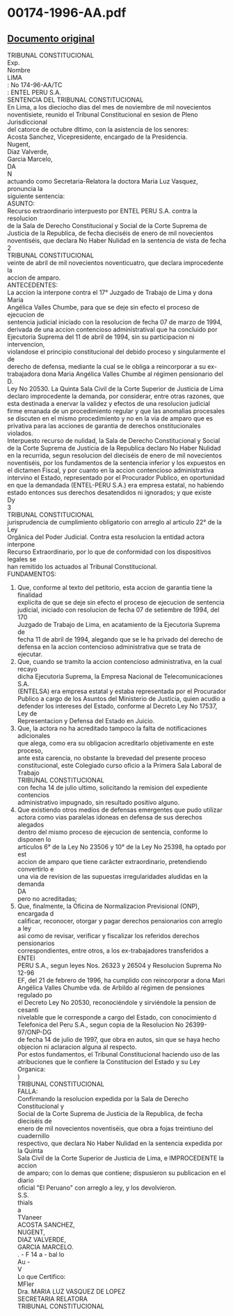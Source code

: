 
00174-1996-AA.pdf
=================
  
[Documento original](https://tc.gob.pe/jurisprudencia/1997/00174-1996-AA.pdf)  
---  
TRIBUNAL CONSTITUCIONAL  
Exp.  
Nombre  
LIMA  
: No 174-96-AA/TC  
: ENTEL PERU S.A.  
SENTENCIA DEL TRIBUNAL CONSTITUCIONAL  
En Lima, a los dieciocho dias del mes de noviembre de mil novecientos  
noventisiete, reunido el Tribunal Constitucional en sesion de Pleno Jurisdiccional  
del catorce de octubre dltimo, con la asistencia de los senores:  
Acosta Sanchez, Vicepresidente, encargado de la Presidencia.  
Nugent,  
Diaz Valverde,  
Garcia Marcelo,  
DA  
N  
actuando como Secretaria-Relatora la doctora Maria Luz Vasquez, pronuncia la  
siguiente sentencia:  
ASUNTO:  
Recurso extraordinario interpuesto por ENTEL PERU S.A. contra la resolucion  
de la Sala de Derecho Constitucional y Social de la Corte Suprema de  
Justicia de la Republica, de fecha dieciséis de enero de mil novecientos  
noventiséis, que declara No Haber Nulidad en la sentencia de vista de fecha  
2  
TRIBUNAL CONSTITUCIONAL  
veinte de abril de mil novecientos noventicuatro, que declara improcedente la  
accion de amparo.  
ANTECEDENTES:  
La accion la interpone contra el 17° Juzgado de Trabajo de Lima y dona Maria  
Angélica Valles Chumbe, para que se deje sin efecto el proceso de ejecucion de  
sentencia judicial iniciado con la resolucion de fecha 07 de marzo de 1994,  
derivada de una accion contencioso administratival que ha concluido por  
Ejecutoria Suprema del 11 de abril de 1994, sin su participacion ni intervencion,  
violandose el principio constitucional del debido proceso y singularmente el de  
derecho de defensa, mediante la cual se le obliga a reincorporar a su ex-  
trabajadora dona Maria Angélica Valles Chumbe al régimen pensionario del D.  
Ley No 20530. La Quinta Sala Civil de la Corte Superior de Justicia de Lima  
declaro improcedente la demanda, por considerar, entre otras razones, que  
esta destinada a enervar la validez y efectos de una resolucion judicial  
firme emanada de un procedimiento regular y que las anomalias procesales  
se discuten en el mismo procedimiento y no en la via de amparo que es  
privativa para las acciones de garantia de derechos onstitucionales violados.  
Interpuesto recurso de nulidad, la Sala de Derecho Constitucional y Social  
de la Corte Suprema de Justicia de la Republica declaro No Haber Nulidad  
en la recurrida, segun resolucion del dieciséis de enero de mil novecientos  
noventiséis, por los fundamentos de la sentencia inferior y los expuestos en  
el dictamen Fiscal, y por cuanto en la accion contencioso administrativa  
intervino el Estado, representado por el Procurador Publico, en oportunidad  
en que la demandada (ENTEL-PERU S.A.) era empresa estatal, no habiendo  
estado entonces sus derechos desatendidos ni ignorados; y que existe  
Dy  
3  
TRIBUNAL CONSTITUCIONAL  
jurisprudencia de cumplimiento obligatorio con arreglo al articulo 22° de la Ley  
Orgânica del Poder Judicial. Contra esta resolucion la entidad actora interpone  
Recurso Extraordinario, por lo que de conformidad con los dispositivos legales se  
han remitido los actuados al Tribunal Constitucional.  
FUNDAMENTOS:  
1. Que, conforme al texto del petitorio, esta accion de garantia tiene la finalidad  
explicita de que se deje sin efecto el proceso de ejecucion de sentencia  
judicial, iniciado con resolucion de fecha 07 de setiembre de 1994, del 170  
Juzgado de Trabajo de Lima, en acatamiento de la Ejecutoria Suprema de  
fecha 11 de abril de 1994, alegando que se le ha privado del derecho de  
defensa en la accion contencioso administrativa que se trata de ejecutar.  
2. Que, cuando se tramito la accion contencioso administrativa, en la cual recayo  
dicha Ejecutoria Suprema, la Empresa Nacional de Telecomunicaciones S.A.  
(ENTELSA) era empresa estatal y estaba representada por el Procurador  
Publico a cargo de los Asuntos del Ministerio de Justicia, quien acudio a  
defender los intereses del Estado, conforme al Decreto Ley No 17537, Ley de  
Representacion y Defensa del Estado en Juicio.  
3. Que, la actora no ha acreditado tampoco la falta de notificaciones adicionales  
que alega, como era su obligacion acreditarlo objetivamente en este proceso,  
ante esta carencia, no obstante la brevedad del presente proceso  
constitucional, este Colegiado curso oficio a la Primera Sala Laboral de Trabajo  
TRIBUNAL CONSTITUCIONAL  
con fecha 14 de julio ultimo, solicitando la remision del expediente contencios  
administrativo impugnado, sin resultado positivo alguno.  
4. Que existiendo otros medios de defensas emergentes que pudo utilizar  
actora como vias paralelas idoneas en defensa de sus derechos alegados  
dentro del mismo proceso de ejecucion de sentencia, conforme lo disponen lo  
articulos 6° de la Ley No 23506 y 10° de la Ley No 25398, ha optado por est  
accion de amparo que tiene carâcter extraordinario, pretendiendo convertirlo e  
una via de revision de las supuestas irregularidades aludidas en la demanda  
DA  
pero no acreditadas;  
5. Que, finalmente, la Oficina de Normalizacion Previsional (ONP), encargada d  
calificar, reconocer, otorgar y pagar derechos pensionarios con arreglo a ley  
asi como de revisar, verificar y fiscalizar los referidos derechos pensionarios  
correspondientes, entre otros, a los ex-trabajadores transferidos a ENTEI  
PERU S.A., segun leyes Nos. 26323 y 26504 y Resolucion Suprema No 12-96  
EF, del 21 de febrero de 1996, ha cumplido con reincorporar a dona Mari  
Angélica Valles Chumbe vda. de Arbildo al régimen de pensiones regulado po  
el Decreto Ley No 20530, reconociéndole y sirviéndole la pension de cesanti  
nivelable que le corresponde a cargo del Estado, con conocimiento d  
Telefonica del Peru S.A., segun copia de la Resolucion No 26399-97/ONP-DG  
de fecha 14 de julio de 1997, que obra en autos, sin que se haya hecho  
objecion ni aclaracion alguna al respecto.  
Por estos fundamentos, el Tribunal Constitucional haciendo uso de las  
atribuciones que le confiere la Constitucion del Estado y su Ley Organica:  
)  
TRIBUNAL CONSTITUCIONAL  
FALLA:  
Confirmando la resolucion expedida por la Sala de Derecho Constitucional y  
Social de la Corte Suprema de Justicia de la Republica, de fecha dieciséis de  
enero de mil novecientos noventiséis, que obra a fojas treintiuno del cuadernillo  
respectivo, que declara No Haber Nulidad en la sentencia expedida por la Quinta  
Sala Civil de la Corte Superior de Justicia de Lima, e IMPROCEDENTE la accion  
de amparo; con lo demas que contiene; dispusieron su publicacion en el diario  
oficial "El Peruano" con arreglo a ley, y los devolvieron.  
S.S.  
thials  
a  
TVaneer  
ACOSTA SANCHEZ,  
NUGENT,  
DIAZ VALVERDE,  
GARCIA MARCELO.  
. - F 14 a - bal lo  
Au -  
V  
Lo que Certifico:  
MFler  
Dra. MARIA LUZ VASQUEZ DE LOPEZ  
SECRETARIA RELATORA  
TRIBUNAL CONSTITUCIONAL